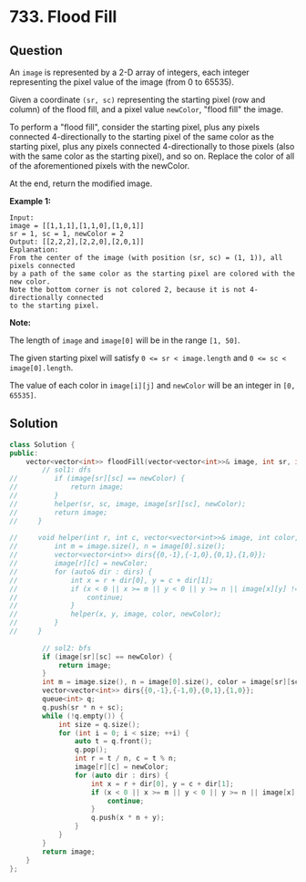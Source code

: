 # 733. Flood Fill

## Question

An `image` is represented by a 2-D array of integers, each integer representing the pixel value of the image \(from 0 to 65535\).

Given a coordinate `(sr, sc)` representing the starting pixel \(row and column\) of the flood fill, and a pixel value `newColor`, "flood fill" the image.

To perform a "flood fill", consider the starting pixel, plus any pixels connected 4-directionally to the starting pixel of the same color as the starting pixel, plus any pixels connected 4-directionally to those pixels \(also with the same color as the starting pixel\), and so on. Replace the color of all of the aforementioned pixels with the newColor.

At the end, return the modified image.

**Example 1:**  


```text
Input: 
image = [[1,1,1],[1,1,0],[1,0,1]]
sr = 1, sc = 1, newColor = 2
Output: [[2,2,2],[2,2,0],[2,0,1]]
Explanation: 
From the center of the image (with position (sr, sc) = (1, 1)), all pixels connected 
by a path of the same color as the starting pixel are colored with the new color.
Note the bottom corner is not colored 2, because it is not 4-directionally connected
to the starting pixel.
```

**Note:**

The length of `image` and `image[0]` will be in the range `[1, 50]`.

The given starting pixel will satisfy `0 <= sr < image.length` and `0 <= sc < image[0].length`.

The value of each color in `image[i][j]` and `newColor` will be an integer in `[0, 65535]`.

## Solution

```cpp
class Solution {
public:
    vector<vector<int>> floodFill(vector<vector<int>>& image, int sr, int sc, int newColor) {
        // sol1: dfs
//         if (image[sr][sc] == newColor) {
//             return image;
//         }
//         helper(sr, sc, image, image[sr][sc], newColor);
//         return image;
//     }
    
//     void helper(int r, int c, vector<vector<int>>& image, int color, int newColor) {
//         int m = image.size(), n = image[0].size();
//         vector<vector<int>> dirs{{0,-1},{-1,0},{0,1},{1,0}};
//         image[r][c] = newColor;
//         for (auto& dir : dirs) {
//             int x = r + dir[0], y = c + dir[1];
//             if (x < 0 || x >= m || y < 0 || y >= n || image[x][y] != color) {
//                 continue;
//             }
//             helper(x, y, image, color, newColor);
//         }
//     }
        
        // sol2: bfs
        if (image[sr][sc] == newColor) {
            return image;
        }
        int m = image.size(), n = image[0].size(), color = image[sr][sc];
        vector<vector<int>> dirs{{0,-1},{-1,0},{0,1},{1,0}};
        queue<int> q;
        q.push(sr * n + sc);
        while (!q.empty()) {
            int size = q.size();
            for (int i = 0; i < size; ++i) {
                auto t = q.front();
                q.pop();
                int r = t / n, c = t % n;
                image[r][c] = newColor;
                for (auto dir : dirs) {
                    int x = r + dir[0], y = c + dir[1];
                    if (x < 0 || x >= m || y < 0 || y >= n || image[x][y] != color) {
                        continue;
                    }
                    q.push(x * n + y);
                }
            }
        }
        return image;
    }
};
```

